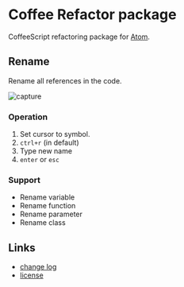# Coffee Refactor package

CoffeeScript refactoring package for [Atom](https://atom.io/).

## Rename

Rename all references in the code.

![capture](https://cloud.githubusercontent.com/assets/514164/2685785/baded014-c1d5-11e3-88d6-fe494ce36e0e.gif)

### Operation
1. Set cursor to symbol.
2. `ctrl+r` (in default)
3. Type new name
4. `enter` or `esc`

### Support
* Rename variable
* Rename function
* Rename parameter
* Rename class

## Links

* [change log](CHANGELOG.md)
* [license](LICENSE.md)
